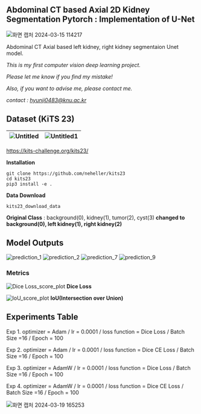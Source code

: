 ## Abdominal CT based Axial 2D Kidney Segmentation Pytorch : Implementation of U-Net


![화면 캡처 2024-03-15 114217](https://github.com/hyunji-lee99/CT_kidney_segmentation/assets/58133945/6040156a-9497-4e13-8449-895619e57f0e)

Abdominal CT Axial based left kidney, right kidney segmentaion Unet model.

*This is my first computer vision deep learning project.* 

*Please let me know if you find my mistake!* 

*Also, if you want to advise me, please contact me.*

*contact : hyunji0483@knu.ac.kr*

## Dataset (KiTS 23)


![Untitled](https://github.com/hyunji-lee99/CT_kidney_segmentation/assets/58133945/b21dfca1-d6ac-4e26-9c43-e0bc54e3c004) |![Untitled1](https://github.com/hyunji-lee99/CT_kidney_segmentation/assets/58133945/10c29ffd-31fe-4ee9-bd2f-b09c10672a5c)
--- | --- | 
https://kits-challenge.org/kits23/

**Installation**

```
git clone https://github.com/neheller/kits23
cd kits23
pip3 install -e .
```

**Data Download**

```
kits23_download_data
```

**Original Class** : background(0), kidney(1), tumor(2), cyst(3)
**changed to background(0), left kidney(1), right kidney(2)**

## Model Outputs


![prediction_1](https://github.com/hyunji-lee99/CT_kidney_segmentation/assets/58133945/61b71228-2382-4f35-9280-35d9e114e7fe)
![prediction_2](https://github.com/hyunji-lee99/CT_kidney_segmentation/assets/58133945/c7dfab44-168c-4e3a-8ab3-bf2acc47d459)
![prediction_7](https://github.com/hyunji-lee99/CT_kidney_segmentation/assets/58133945/e2dc3cdf-12ca-464d-a0a1-26279b93013f)
![prediction_9](https://github.com/hyunji-lee99/CT_kidney_segmentation/assets/58133945/5dcc2529-a46c-4756-9e1a-27fea31022a1)


### Metrics
![Dice Loss_score_plot](https://github.com/hyunji-lee99/CT_kidney_segmentation/assets/58133945/0b128d4b-5eee-4ea7-86e3-7d1dc4720932)
**Dice Loss**

![IoU_score_plot](https://github.com/hyunji-lee99/CT_kidney_segmentation/assets/58133945/6b753c96-d3c7-4ef6-a30c-6df8dc5ab299)
**IoU(Intersection over Union)**

## Experiments Table


Exp 1. optimizer = Adam / lr = 0.0001 / loss function = Dice Loss / Batch Size =16 / Epoch = 100

Exp 2. optimizer = Adam / lr = 0.0001 / loss function = Dice CE Loss / Batch Size =16 / Epoch = 100

Exp 3. optimizer = AdamW / lr = 0.0001 / loss function = Dice Loss / Batch Size =16 / Epoch = 100

Exp 4. optimizer = AdamW / lr = 0.0001 / loss function = Dice CE Loss / Batch Size =16 / Epoch = 100

![화면 캡처 2024-03-19 165253](https://github.com/hyunji-lee99/CT_kidney_segmentation/assets/58133945/ff7ef83d-88c9-45e4-abf5-851fe60c541e)